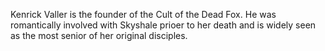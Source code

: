Kenrick Valler is the founder of the Cult of the Dead Fox.
He was romantically involved with Skyshale prioer to her death and is widely seen as the most senior of her original disciples.
